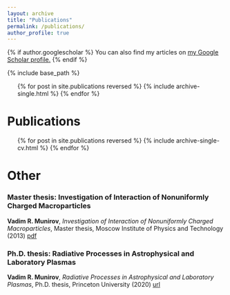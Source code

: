 ```yaml
---
layout: archive
title: "Publications"
permalink: /publications/
author_profile: true
---
```


{% if author.googlescholar %}
  You can also find my articles on <u><a href="{{author.googlescholar}}">my Google Scholar profile</a>.</u>
{% endif %}

{% include base_path %}

<ul>{% for post in site.publications reversed %}
  {% include archive-single.html %}
{% endfor %}</ul>


Publications
======
  <ul>{% for post in site.publications  reversed %}
    {% include archive-single-cv.html %}
  {% endfor %}</ul>


Other
======

### Master thesis: Investigation of Interaction of Nonuniformly Charged Macroparticles
 <b>Vadim R. Munirov</b>, <i>Investigation of Interaction of Nonuniformly Charged Macroparticles</i>, Master thesis, Moscow Institute of Physics and Technology (2013)
[pdf]('https://dimmun.github.io/files/pdf/Munirov2013_dip_master_A4.pdf')

### Ph.D. thesis: Radiative Processes in Astrophysical and Laboratory Plasmas
 <b>Vadim R. Munirov</b>, <i>Radiative Processes in Astrophysical and Laboratory Plasmas</i>, Ph.D. thesis, Princeton University (2020)
[url]('http://arks.princeton.edu/ark:/88435/dsp01t722hc861')

